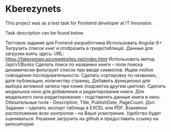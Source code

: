 # Kberezynets

This project was as a test task for Frontend developer at IT Innovaion.

Task description can be found below

Тестовое задание для Fronend-разработчика
Использовать Angular 6+
Загрузить список книг и отобразить в гриде(таблица). Данные для загрузки взять здесь:
URL: https://fakerestapi.azurewebsites.net/index.html
Использовать метод /api/v1/Books
Сделать поиск по названию книги – поле поиска динамически фильтрует список при вводе
символов. Ищем любое совпадение последовательности.
Сделать сортировку по названию, дате публикации, количеству страниц.
Добавить функционал для выбора активной записи при клике (подсветка другим цветом).
Сделать модальное окно для добавления и редактирования книги. Для модального окна
редактирования - подставлять данные книги в окно.
Обязательные поля - Description, Title, PublishDate, PageCount.
Доп. Задание – сделать экспорт таблицы в EXCEL или PDF.
Взаимное расположение всех контролов – на Ваше усмотрение. Удобство будет оцениваться.
Решение загрузить на github и предоставить ссылку на репозиторий.
